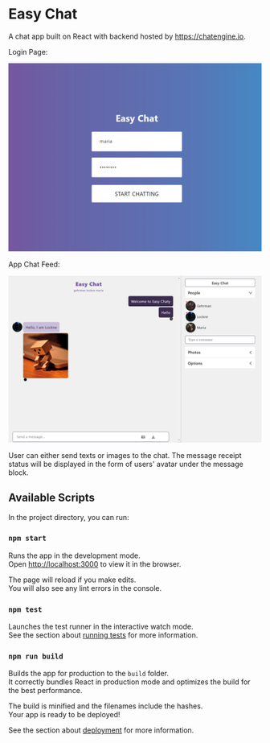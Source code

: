 # Easy Chat

A chat app built on React with backend hosted by https://chatengine.io.

Login Page:

![Login Page](https://raw.githubusercontent.com/vincent7hu/easy-chat/main/Login_page.png)

App Chat Feed:

![Chat Feed and UI](https://raw.githubusercontent.com/vincent7hu/easy-chat/main/Chat_feed.png)

User can either send texts or images to the chat. The message receipt status will be displayed in the form of users' avatar under the message block.

## Available Scripts

In the project directory, you can run:

### `npm start`

Runs the app in the development mode.\
Open [http://localhost:3000](http://localhost:3000) to view it in the browser.

The page will reload if you make edits.\
You will also see any lint errors in the console.

### `npm test`

Launches the test runner in the interactive watch mode.\
See the section about [running tests](https://facebook.github.io/create-react-app/docs/running-tests) for more information.

### `npm run build`

Builds the app for production to the `build` folder.\
It correctly bundles React in production mode and optimizes the build for the best performance.

The build is minified and the filenames include the hashes.\
Your app is ready to be deployed!

See the section about [deployment](https://facebook.github.io/create-react-app/docs/deployment) for more information.